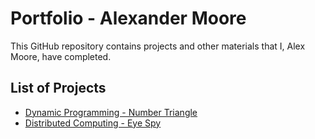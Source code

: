 # Portfolio - Alexander Moore
This GitHub repository contains projects and other materials that I, Alex Moore, have completed.

## List of Projects
 - [Dynamic Programming - Number Triangle](https://github.com/AMoore86/Portfolio/tree/main/Dynamic%20Programming%20-%20Number%20Triangle)
 - [Distributed Computing - Eye Spy](https://github.com/AMoore86/Portfolio/tree/main/Distributed%20Computing%20-%20Eye%20Spy)
